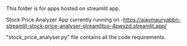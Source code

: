 This folder is for apps hosted on streamlit app.
 
 Stock Price Analyzer App currently running on  -https://ajaymauryabbn-streamlit-stock-price-analyser-streamlitco-4pwxzd.streamlit.app/
 
 "stock_price_analyser.py" file contains all the code requirements.
